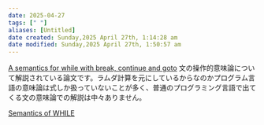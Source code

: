 ```yaml
---
date: 2025-04-27
tags: [" "]
aliases: [Untitled]
date created: Sunday,2025 April 27th, 1:14:28 am
date modified: Sunday,2025 April 27th, 1:50:57 am
---
```


[A semantics for while with break, continue and goto](https://citeseerx.ist.psu.edu/document?repid=rep1&type=pdf&doi=0d561064fb161c6d63e933bfb0cb5920af00d457)
文の操作的意味論について解説されている論文です。ラムダ計算を元にしているからなのかプログラム言語の意味論は式しか扱っていないことが多く、普通のプログラミング言語で出てくる文の意味論での解説は中々ありません。


[Semantics of WHILE](https://www.cs.cmu.edu/~aldrich/courses/654-sp08/notes/7-semantics.pdf)